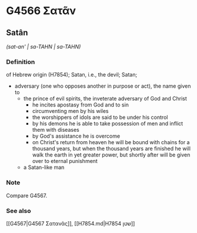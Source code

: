 # G4566 Σατᾶν

## Satân

_(sat-an' | sa-TAHN | sa-TAHN)_

### Definition

of Hebrew origin (H7854); Satan, i.e., the devil; Satan; 

- adversary (one who opposes another in purpose or act), the name given to
  - the prince of evil spirits, the inveterate adversary of God and Christ
    - he incites apostasy from God and to sin
    - circumventing men by his wiles
    - the worshippers of idols are said to be under his control
    - by his demons he is able to take possession of men and inflict them with diseases
    - by God's assistance he is overcome
    - on Christ's return from heaven he will be bound with chains for a thousand years, but when the thousand years are finished he will walk the earth in yet greater power, but shortly after will be given over to eternal punishment
  - a Satan-like man

### Note

Compare G4567.

### See also

[[G4567|G4567 Σατανᾶς]], [[H7854.md|H7854 שטן]]
